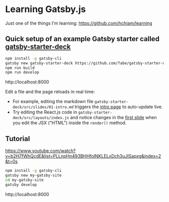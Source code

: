 # Learning Gatsby.js

Just one of the things I'm learning: https://github.com/hchiam/learning

## Quick setup of an example Gatsby starter called [gatsby-starter-deck](https://www.gatsbyjs.org/starters/fabe/gatsby-starter-deck/)

```bash
npm install -g gatsby-cli
gatsby new gatsby-starter-deck https://github.com/fabe/gatsby-starter-deck
npm run build
npm run develop
```

http://localhost:8000

Edit a file and the page reloads in real time:
* For example, editing the markdown file `gatsby-starter-deck/src/slides/01-intro.md` triggers the [intro page](http://localhost:8000) to auto-update live.
* Try editing the React.js code in `gatsby-starter-deck/src/layouts/index.js` and notice changes in the [first slide](http://localhost:8000/1) when you edit the JSX ("HTML") inside the `render()` method.

## Tutorial

https://www.youtube.com/watch?v=b2H7fWhQcdE&list=PLLnpHn493BHHfoINKLELxDch3uJlSapxg&index=2&t=0s

```bash
npm install -g gatsby-cli
gatsby new my-gatsby-site
cd my-gatsby-site
gatsby develop
```

http://localhost:8000
